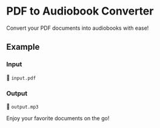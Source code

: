 # PDF to Audiobook Converter

Convert your PDF documents into audiobooks with ease!

## Example

### Input
📄 `input.pdf`

### Output
🎵 `output.mp3`

Enjoy your favorite documents on the go!
